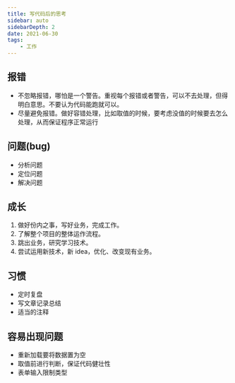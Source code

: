 ```yaml
---
title: 写代码后的思考
sidebar: auto
sidebarDepth: 2
date: 2021-06-30
tags:
    - 工作
---
```


## 报错

-   不忽略报错，哪怕是一个警告。重视每个报错或者警告，可以不去处理，但得明白意思。不要认为代码能跑就可以。
-   尽量避免报错。做好容错处理，比如取值的时候，要考虑没值的时候要去怎么处理，从而保证程序正常运行

## 问题(bug)

-   分析问题
-   定位问题
-   解决问题

## 成长

1. 做好份内之事，写好业务，完成工作。
2. 了解整个项目的整体运作流程。
3. 跳出业务，研究学习技术。
4. 尝试运用新技术，新 idea，优化、改变现有业务。

## 习惯

-   定时复盘
-   写文章记录总结
-   适当的注释

## 容易出现问题

-   重新加载要将数据置为空
-   取值前进行判断，保证代码健壮性
-   表单输入限制类型
